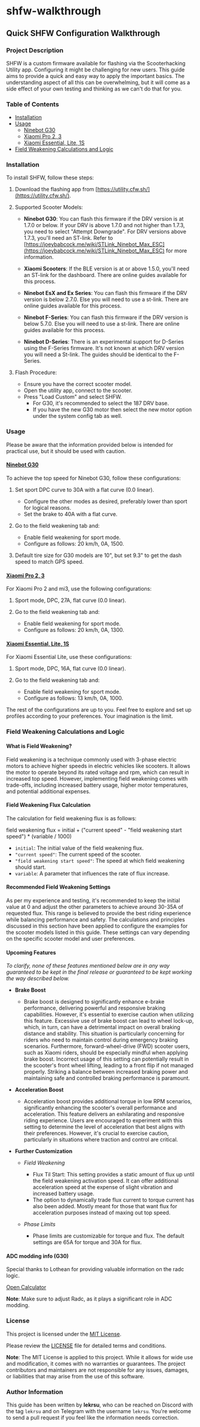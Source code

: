 # shfw-walkthrough

## Quick SHFW Configuration Walkthrough

### Project Description

SHFW is a custom firmware available for flashing via the Scooterhacking Utility app. Configuring it might be challenging for new users. This guide aims to provide a quick and easy way to apply the important basics. The understanding aspect of all this can be overwhelming, but it will come as a side effect of your own testing and thinking as we can't do that for you.

### Table of Contents

- [Installation](#installation)
- [Usage](#usage)
  - [Ninebot G30](#ninebot-g30)
  - [Xiaomi Pro 2, 3](#xiaomi-pro-2-3)
  - [Xiaomi Essential, Lite, 1S](#xiaomi-essential-lite-1s)
- [Field Weakening Calculations and Logic](#field-weakening-calculations-and-logic)


### Installation

To install SHFW, follow these steps:

1. Download the flashing app from [https://utility.cfw.sh/](https://utility.cfw.sh/).

2. Supported Scooter Models:

   - **Ninebot G30**: You can flash this firmware if the DRV version is at 1.7.0 or below. If your DRV is above 1.7.0 and not higher than 1.7.3, you need to select "Attempt Downgrade". For DRV versions above 1.7.3, you'll need an ST-link. Refer to [https://joeybabcock.me/wiki/STLink_Ninebot_Max_ESC](https://joeybabcock.me/wiki/STLink_Ninebot_Max_ESC) for more information.

   - **Xiaomi Scooters**: If the BLE version is at or above 1.5.0, you'll need an ST-link for the dashboard. There are online guides available for this process.

   - **Ninebot EsX and Ex Series**: You can flash this firmware if the DRV version is below 2.7.0. Else you will need to use a st-link. There are online guides available for this process.

   - **Ninebot F-Series**: You can flash this firmware if the DRV version is below 5.7.0. Else you will need to use a st-link. There are online guides available for this process.

   - **Ninebot D-Series**: There is an experimental support for D-Series using the F-Series firmware. It's not known at which DRV version you will need a St-link. The guides should be identical to the F-Series.

3. Flash Procedure:

   - Ensure you have the correct scooter model.
   - Open the utility app, connect to the scooter.
   - Press "Load Custom" and select SHFW.
      - For G30, it's recommended to select the 187 DRV base.
      - If you have the new G30 motor then select the new motor option under the system config tab as well.

### Usage

Please be aware that the information provided below is intended for practical use, but it should be used with caution.

#### [Ninebot G30](#ninebot-g30)

To achieve the top speed for Ninebot G30, follow these configurations:

1. Set sport DPC curve to 30A with a flat curve (0.0 linear).
   - Configure the other modes as desired, preferably lower than sport for logical reasons.
   - Set the brake to 40A with a flat curve.

2. Go to the field weakening tab and:
   - Enable field weakening for sport mode.
   - Configure as follows: 20 km/h, 0A, 1500.

3. Default tire size for G30 models are 10", but set 9.3" to get the dash speed to match GPS speed.

#### [Xiaomi Pro 2, 3](#xiaomi-pro-2-3)

For Xiaomi Pro 2 and mi3, use the following configurations:

1. Sport mode, DPC, 27A, flat curve (0.0 linear).

2. Go to the field weakening tab and:
   - Enable field weakening for sport mode.
   - Configure as follows: 20 km/h, 0A, 1300.

#### [Xiaomi Essential, Lite, 1S](#xiaomi-essential-lite-1s)

For Xiaomi Essential Lite, use these configurations:

1. Sport mode, DPC, 16A, flat curve (0.0 linear).

2. Go to the field weakening tab and:
   - Enable field weakening for sport mode.
   - Configure as follows: 13 km/h, 0A, 1000.
   
The rest of the configurations are up to you. Feel free to explore and set up profiles according to your preferences. Your imagination is the limit.

### Field Weakening Calculations and Logic

#### What is Field Weakening?

Field weakening is a technique commonly used with 3-phase electric motors to achieve higher speeds in electric vehicles like scooters. It allows the motor to operate beyond its rated voltage and rpm, which can result in increased top speed. However, implementing field weakening comes with trade-offs, including increased battery usage, higher motor temperatures, and potential additional expenses.

#### Field Weakening Flux Calculation

The calculation for field weakening flux is as follows:

field weakening flux = initial + ("current speed" - "field weakening start speed") * (variable / 1000)


- `initial`: The initial value of the field weakening flux.
- `"current speed"`: The current speed of the scooter.
- `"field weakening start speed"`: The speed at which field weakening should start.
- `variable`: A parameter that influences the rate of flux increase.


#### Recommended Field Weakening Settings

As per my experience and testing, it's recommended to keep the initial value at 0 and adjust the other parameters to achieve around 30-35A of requested flux. This range is believed to provide the best riding experience while balancing performance and safety.
The calculations and principles discussed in this section have been applied to configure the examples for the scooter models listed in this guide. These settings can vary depending on the specific scooter model and user preferences.

#### Upcoming Features

*To clarify, none of these features mentioned below are in any way guaranteed to be kept in the final release or guaranteed to be kept working the way described below.*

- **Brake Boost**
  - Brake boost is designed to significantly enhance e-brake performance, delivering powerful and responsive braking capabilities. However, it's essential to exercise caution when utilizing this feature. Excessive use of brake boost can lead to wheel lock-up, which, in turn, can have a detrimental impact on overall braking distance and stability. This situation is particularly concerning for riders who need to maintain control during emergency braking scenarios. Furthermore, forward-wheel-drive (FWD) scooter users, such as Xiaomi riders, should be especially mindful when applying brake boost. Incorrect usage of this setting can potentially result in the scooter's front wheel lifting, leading to a front flip if not managed properly. Striking a balance between increased braking power and maintaining safe and controlled braking performance is paramount.

- **Acceleration Boost**
  - Acceleration boost provides additional torque in low RPM scenarios, significantly enhancing the scooter's overall performance and acceleration. This feature delivers an exhilarating and responsive riding experience. Users are encouraged to experiment with this setting to determine the level of acceleration that best aligns with their preferences. However, it's crucial to exercise caution, particularly in situations where traction and control are critical.

- **Further Customization**
  - *Field Weakening*
    - Flux Til Start: This setting provides a static amount of flux up until the field weakening activation speed. It can offer additional acceleration speed at the expense of slight vibration and increased battery usage.
    - The option to dynamically trade flux current to torque current has also been added. Mostly meant for those that want flux for acceleration purposes instead of maxing out top speed.

  - *Phase Limits*
    - Phase limits are customizable for torque and flux. The default settings are 65A for torque and 30A for flux.


#### ADC modding info (G30)

Special thanks to Lothean for providing valuable information on the radc logic.

[Open Calculator](https://lekrsu.github.io/shfw-walkthrough/calculator/)

**Note**: Make sure to adjust Radc, as it plays a significant role in ADC modding.


### License

This project is licensed under the [MIT License](LICENSE).

Please review the [LICENSE](LICENSE) file for detailed terms and conditions.

**Note**: The MIT License is applied to this project. While it allows for wide use and modification, it comes with no warranties or guarantees. The project contributors and maintainers are not responsible for any issues, damages, or liabilities that may arise from the use of this software.

### Author Information

This guide has been written by **lekrsu**, who can be reached on Discord with the tag `lekrsu` and on Telegram with the username `lekrsu`. You're welcome to send a pull request if you feel like the information needs correction.
